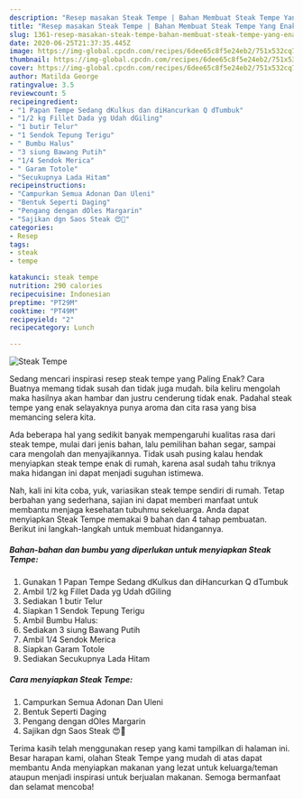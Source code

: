 ```yaml
---
description: "Resep masakan Steak Tempe | Bahan Membuat Steak Tempe Yang Enak Banget"
title: "Resep masakan Steak Tempe | Bahan Membuat Steak Tempe Yang Enak Banget"
slug: 1361-resep-masakan-steak-tempe-bahan-membuat-steak-tempe-yang-enak-banget
date: 2020-06-25T21:37:35.445Z
image: https://img-global.cpcdn.com/recipes/6dee65c8f5e24eb2/751x532cq70/steak-tempe-foto-resep-utama.jpg
thumbnail: https://img-global.cpcdn.com/recipes/6dee65c8f5e24eb2/751x532cq70/steak-tempe-foto-resep-utama.jpg
cover: https://img-global.cpcdn.com/recipes/6dee65c8f5e24eb2/751x532cq70/steak-tempe-foto-resep-utama.jpg
author: Matilda George
ratingvalue: 3.5
reviewcount: 5
recipeingredient:
- "1 Papan Tempe Sedang dKulkus dan diHancurkan Q dTumbuk"
- "1/2 kg Fillet Dada yg Udah dGiling"
- "1 butir Telur"
- "1 Sendok Tepung Terigu"
- " Bumbu Halus"
- "3 siung Bawang Putih"
- "1/4 Sendok Merica"
- " Garam Totole"
- "Secukupnya Lada Hitam"
recipeinstructions:
- "Campurkan Semua Adonan Dan Uleni"
- "Bentuk Seperti Daging"
- "Pengang dengan dOles Margarin"
- "Sajikan dgn Saos Steak 😍🤩"
categories:
- Resep
tags:
- steak
- tempe

katakunci: steak tempe 
nutrition: 290 calories
recipecuisine: Indonesian
preptime: "PT29M"
cooktime: "PT49M"
recipeyield: "2"
recipecategory: Lunch

---
```



![Steak Tempe](https://img-global.cpcdn.com/recipes/6dee65c8f5e24eb2/751x532cq70/steak-tempe-foto-resep-utama.jpg)

Sedang mencari inspirasi resep steak tempe yang Paling Enak? Cara Buatnya memang tidak susah dan tidak juga mudah. bila keliru mengolah maka hasilnya akan hambar dan justru cenderung tidak enak. Padahal steak tempe yang enak selayaknya punya aroma dan cita rasa yang bisa memancing selera kita.

Ada beberapa hal yang sedikit banyak mempengaruhi kualitas rasa dari steak tempe, mulai dari jenis bahan, lalu pemilihan bahan segar, sampai cara mengolah dan menyajikannya. Tidak usah pusing kalau hendak menyiapkan steak tempe enak di rumah, karena asal sudah tahu triknya maka hidangan ini dapat menjadi suguhan istimewa.




Nah, kali ini kita coba, yuk, variasikan steak tempe sendiri di rumah. Tetap berbahan yang sederhana, sajian ini dapat memberi manfaat untuk membantu menjaga kesehatan tubuhmu sekeluarga. Anda dapat menyiapkan Steak Tempe memakai 9 bahan dan 4 tahap pembuatan. Berikut ini langkah-langkah untuk membuat hidangannya.

<!--inarticleads1-->

##### Bahan-bahan dan bumbu yang diperlukan untuk menyiapkan Steak Tempe:

1. Gunakan 1 Papan Tempe Sedang dKulkus dan diHancurkan Q dTumbuk
1. Ambil 1/2 kg Fillet Dada yg Udah dGiling
1. Sediakan 1 butir Telur
1. Siapkan 1 Sendok Tepung Terigu
1. Ambil  Bumbu Halus:
1. Sediakan 3 siung Bawang Putih
1. Ambil 1/4 Sendok Merica
1. Siapkan  Garam Totole
1. Sediakan Secukupnya Lada Hitam




<!--inarticleads2-->

##### Cara menyiapkan Steak Tempe:

1. Campurkan Semua Adonan Dan Uleni
1. Bentuk Seperti Daging
1. Pengang dengan dOles Margarin
1. Sajikan dgn Saos Steak 😍🤩




Terima kasih telah menggunakan resep yang kami tampilkan di halaman ini. Besar harapan kami, olahan Steak Tempe yang mudah di atas dapat membantu Anda menyiapkan makanan yang lezat untuk keluarga/teman ataupun menjadi inspirasi untuk berjualan makanan. Semoga bermanfaat dan selamat mencoba!
